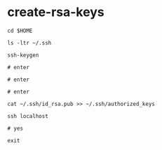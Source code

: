 # create-rsa-keys


```SHELL
cd $HOME

ls -ltr ~/.ssh

ssh-keygen 

# enter

# enter 

# enter
```

```SHELL
cat ~/.ssh/id_rsa.pub >> ~/.ssh/authorized_keys
```
```SHELL
ssh localhost

# yes

exit
```
